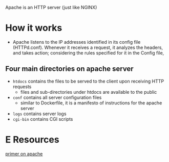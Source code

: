 
Apache is an HTTP server (just like NGINX)

# How it works
- Apache listens to the IP addresses identified in its config file (HTTPd.conf). Whenever it receives a request, it analyzes the headers, and takes action; considering the rules specified for it in the Config file,

## Four main directories on apache server
- `htdocs` contains the files to be served to the client upon receiving HTTP requests
	- files and sub-directories under htdocs are available to the public 
- `conf` contains all server configuration files 
	- similar to Dockerfile, it is a manifesto of instructions for the apache server
- `logs` contains server logs
- `cgi-bin` contains CGI scripts

# E Resources
[primer on apache](https://code.tutsplus.com/tutorials/an-introduction-to-apache--net-25786)